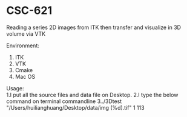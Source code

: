 # CSC-621
Reading a series 2D images from ITK then transfer and visualize in 3D volume via VTK 

Environment:
1. ITK
2. VTK
3. Cmake
4. Mac OS


Usage:  
1.I put all the source files and data file on Desktop.
2.I type the below command on terminal commandline
3../3Dtest "/Users/huilianghuang/Desktop/data/img (%d).tif" 1 113
